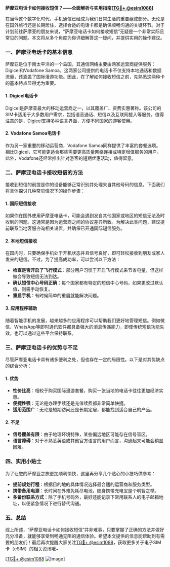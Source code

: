 **萨摩亚电话卡如何接收短信？——全面解析与实用指南[[TG💪+ @esim1088](https://t.me/s/esim1088)]**

在当今这个数字化时代，手机通信已经成为我们日常生活的重要组成部分。无论是在国外旅行还是长期居住，选择合适的电话卡都是确保顺畅沟通的关键环节。对于计划前往萨摩亚的朋友来说，“萨摩亚电话卡如何接收短信”无疑是一个非常实际且常见的问题。本文将从多个角度为你详细解答这一疑问，并提供实用的操作建议。

### 一、萨摩亚电话卡的基本信息

萨摩亚是位于南太平洋的一个岛国，其通信网络主要由两家运营商提供服务：Digicel和Vodafone Samoa。这两家公司提供的电话卡不仅支持本地通话和数据流量，还涵盖了国际漫游功能。因此，在了解如何接收短信之前，先熟悉这两种卡的基本特点显得尤为重要。

#### 1. Digicel电话卡
Digicel是萨摩亚最大的移动运营商之一，以其覆盖广、资费实惠著称。该公司的SIM卡适用于大多数用户需求，包括语音通话、短信以及互联网接入等服务。值得注意的是，Digicel支持多种语言界面，方便不同国家的游客使用。

#### 2. Vodafone Samoa电话卡
作为另一家重要的移动运营商，Vodafone Samoa同样提供了丰富的套餐选项。相比Digicel，它可能更适合那些需要更高质量网络连接或特定增值服务的用户。此外，Vodafone还经常推出针对游客的短期优惠活动，值得留意。

### 二、萨摩亚电话卡接收短信的方法

接收到短信的前提是你的设备能够正常识别并处理来自其他号码的信息。下面我们将具体探讨几种常见情况下的操作步骤：

#### 1. 国际短信接收
如果你在国外使用萨摩亚电话卡，可能会遇到发自其他国家或地区的短信无法及时收到的问题。这通常是因为运营商之间的协议差异所致。为解决此类问题，建议提前联系当地客服咨询相关设置，并确保已开通国际短信服务。

#### 2. 本地短信接收
在国内时，只要确保手机处于开机状态并且信号良好，即可轻松接收到朋友或家人发来的短信。不过，为了提高成功率，可以尝试以下方法：
- **检查是否开启了飞行模式**：部分用户习惯于开启飞行模式来节省电量，但这样做会导致短信无法到达。
- **确认短信中心号码正确**：每个国家都有特定的短信中心号码，如果更改过默认值，则需手动恢复。
- **重启手机**：有时候简单的重启就能解决问题。

#### 3. 应用程序辅助
随着智能手机的发展，越来越多的应用程序可以帮助我们更好地管理短信。例如微信、WhatsApp等即时通讯软件都具备强大的消息传递能力，即使传统短信功能失效，也可以通过这些平台保持联系。

### 三、萨摩亚电话卡的优势与不足

尽管萨摩亚电话卡具有诸多便利之处，但也存在一定的局限性。以下是对其优缺点的综合分析：

#### 1. 优势
- **性价比高**：相较于购买国际漫游套餐，购买一张当地的电话卡往往更加经济实惠。
- **便捷性强**：无论是办理手续还是充值续费都非常简单快捷。
- **适用范围广**：无论是短期访问还是长期定居，都能找到适合自己的产品。

#### 2. 不足
- **信号覆盖有限**：由于地理环境特殊，某些偏远地区可能存在信号盲区。
- **语言障碍**：对于不熟悉英语或其他官方语言的用户而言，沟通起来可能会稍显困难。

### 四、实用小贴士

为了让您的萨摩亚之旅更加顺利愉快，这里再分享几个贴心的小技巧供参考：

- **提前规划行程**：根据目的地的具体情况选择最合适的运营商和服务类型。
- **携带备用电源**：长时间在外难免耗尽电池，随身携带充电宝是个明智之举。
- **多备份联系方式**：除了手机号码外，最好还能记录下常用联系人的电子邮箱地址，以便紧急情况下进行替代沟通。

### 五、总结

综上所述，“萨摩亚电话卡如何接收短信”并非难事，只要掌握了正确的方法并做好充分准备，就能够享受到畅通无阻的通信体验。希望本文提供的信息能帮助到有需要的朋友们！最后再次提醒大家关注[TG💪+ @esim1088](https://t.me/s/esim1088)，获取更多关于电子SIM卡（eSIM）的相关资讯哦~

[[TG💪+ @esim1088](https://t.me/s/esim1088) ![Image](https://i.postimg.cc/4NQfJmqS/Snipaste-2025-05-13-00-14-12.png)]